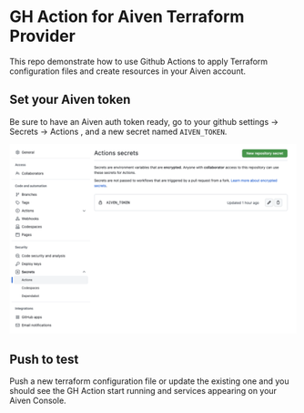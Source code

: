 # GH Action for Aiven Terraform Provider

This repo demonstrate how to use Github Actions to apply Terraform configuration files and create resources in your Aiven account. 

## Set your Aiven token

Be sure to have an Aiven auth token ready, go to your github settings -> Secrets -> Actions , and a new secret named `AIVEN_TOKEN`.

![](secret-action.png)

## Push to test

Push a new terraform configuration file or update the existing one and you should see the GH Action start running and services appearing on your Aiven Console.

